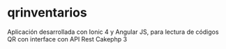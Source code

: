 # qrinventarios
Aplicación desarrollada con Ionic 4 y Angular JS, para lectura de códigos QR con interface con API Rest Cakephp 3
